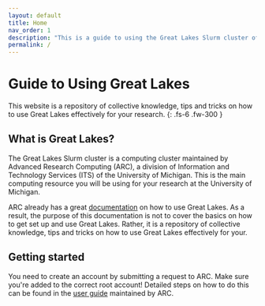 ```yaml
---
layout: default
title: Home
nav_order: 1
description: "This is a guide to using the Great Lakes Slurm cluster of the University of Michigan."
permalink: /
---
```

# Guide to Using Great Lakes
This website is a repository of collective knowledge, tips and tricks on how to use Great Lakes effectively for your research. {: .fs-6 .fw-300 }

## What is Great Lakes?
The Great Lakes Slurm cluster is a computing cluster maintained by Advanced Research Computing (ARC), a division of Information and Technology Services (ITS) of the University of Michigan. This is the main computing resource you will be using for your research at the University of Michigan.

ARC already has a great [documentation](https://arc.umich.edu/greatlakes/) on how to use Great Lakes. As a result, the purpose of this documentation is not to cover the basics on how to get set up and use Great Lakes. Rather, it is a repository of collective knowledge, tips and tricks on how to use Great Lakes effectively for your.

## Getting started
You need to create an account by submitting a request to ARC. Make sure you're added to the correct root account! Detailed steps on how to do this can be found in the [user guide](https://arc.umich.edu/greatlakes/user-guide/) maintained by ARC.

